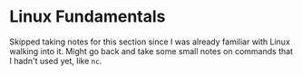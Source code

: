 # Linux Fundamentals

Skipped taking notes for this section since I was already familiar with Linux walking into it. Might go back and take some small notes on commands that I hadn't used yet, like `nc`.
